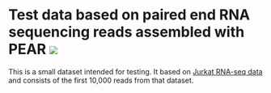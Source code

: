 # Test data based on paired end RNA sequencing reads assembled with PEAR [![](https://images.microbadger.com/badges/version/humburg/test-rna-assembled.svg)](https://hub.docker.com/r/humburg/test-rna-assembled/ "Get image from Docker Hub")

This is a small dataset intended for testing. It based on 
[Jurkat RNA-seq data](https://hub.docker.com/r/humburg/jurkat-only-rna-assembled/)
and consists of the first 10,000 reads from that dataset.